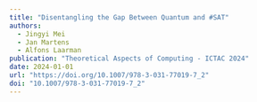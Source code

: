 ```yaml
---
title: "Disentangling the Gap Between Quantum and #SAT"
authors:
  - Jingyi Mei
  - Jan Martens
  - Alfons Laarman
publication: "Theoretical Aspects of Computing - ICTAC 2024"
date: 2024-01-01
url: "https://doi.org/10.1007/978-3-031-77019-7_2"
doi: "10.1007/978-3-031-77019-7_2"
---
```

